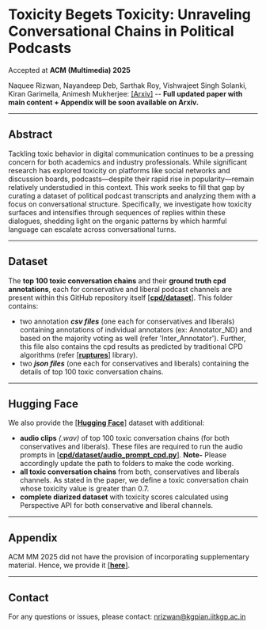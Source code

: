 # Toxicity Begets Toxicity: Unraveling Conversational Chains in Political Podcasts

Accepted at **ACM (Multimedia) 2025**

Naquee Rizwan, Nayandeep Deb, Sarthak Roy, Vishwajeet Singh Solanki, Kiran Garimella, Animesh Mukherjee:
[[Arxiv]](https://arxiv.org/abs/2501.12640) -- **Full updated paper with main content + Appendix will be soon available on Arxiv.**

------------------------------------------
## Abstract
Tackling toxic behavior in digital communication continues to be a pressing concern for both academics and industry professionals. While significant research has explored toxicity on platforms like social networks and discussion boards, podcasts—despite their rapid rise in popularity—remain relatively understudied in this context. This work seeks to fill that gap by curating a dataset of political podcast transcripts and analyzing them with a focus on conversational structure. Specifically, we investigate how toxicity surfaces and intensifies through sequences of replies within these dialogues, shedding light on the organic patterns by which harmful language can escalate across conversational turns.

------------------------------------------
## Dataset

The **top 100 toxic conversation chains** and their **ground truth cpd annotations**, each for conservative and liberal 
podcast channels are present within this GitHub repository itself [[**cpd/dataset**]](https://github.com/hate-alert/ToxicityBegetsToxicity-Audio/tree/main/cpd/dataset). This folder contains:
- two annotation **_csv files_** (one each for conservatives and liberals) containing annotations of individual 
  annotators (ex: Annotator_ND) and based on the majority voting as well (refer 'Inter_Annotator'). Further, this 
  file also contains the cpd results as predicted by traditional CPD algorithms (refer [[**ruptures**]](https://centre-borelli.github.io/ruptures-docs/) library).
- two **_json files_** (one each for conservatives and liberals) containing the details of top 100 toxic conversation 
  chains.

------------------------------------------
## Hugging Face

We also provide the [[**Hugging Face**]](https://huggingface.co/datasets/nrizwan/toxicity_begets_toxicity_conversational_chains/tree/main) dataset with additional:
- **audio clips** _(.wav)_ of top 100 toxic conversation chains (for both conservatives and liberals). These files 
  are required to run the audio prompts in [[**cpd/dataset/audio_prompt_cpd.py**]](https://github.com/hate-alert/ToxicityBegetsToxicity-Audio/blob/main/cpd/audio_prompt_cpd.py). **Note-** Please accordingly 
  update the path to folders to make the code working.
- **all toxic conversation chains** from both, conservatives and liberals channels. As stated in the paper, we define a 
  toxic conversation chain whose toxicity value is greater than 0.7.
- **complete diarized dataset** with toxicity scores calculated using Perspective API for both conservative and 
  liberal channels.

------------------------------------------
## Appendix

ACM MM 2025 did not have the provision of incorporating supplementary material. Hence, we provide it [[**here**]](https://github.com/hate-alert/ToxicityBegetsToxicity-Audio/blob/main/Supple_Appendix.pdf).

------------------------------------------
## Contact
For any questions or issues, please contact: nrizwan@kgpian.iitkgp.ac.in
